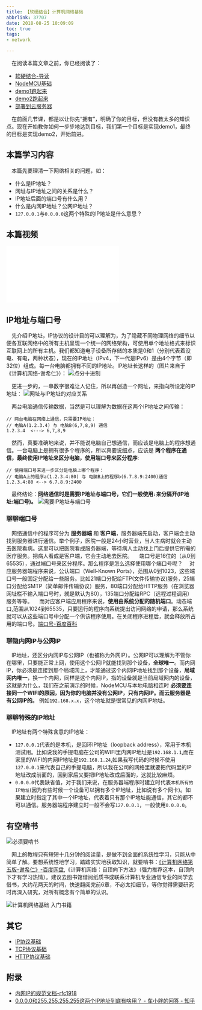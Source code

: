 ```yaml
---
title: 【软硬结合】计算机网络基础
abbrlink: 37707
date: 2018-08-25 10:09:09
toc: true
tags:
- network

---
```


&emsp;在阅读本篇文章之前，你已经阅读了：
- [软硬结合-导读](/posts/44755)
- [NodeMCU基础](/posts/31494)
- [demo1跑起来](/posts/64786/)
- [demo2跑起来](/posts/64786/)
- [部署到云服务器](/posts/31687/)

&emsp;在前面几节课，都是以让你先“拥有”，明确了你的目标，但没有教太多的知识点。现在开始教你如何一步步地达到目标，我们第一个目标是实现demo1，最终的目标是实现demo2，开始前进。
## 本篇学习内容
&emsp;本篇先要理清一下网络相关的问题，如：
- 什么是IP地址？
- 网址与IP地址之间的关系是什么？
- IP地址后面的端口号有什么用？
- 什么是内网IP地址？公网IP地址？
- `127.0.0.1`与`0.0.0.0`这两个特殊的IP地址是什么意思？

## 本篇视频

<iframe src="//player.bilibili.com/player.html?aid=462062924&bvid=BV16L411n7Pi&cid=379908862&page=6" scrolling="no" border="0" frameborder="no" framespacing="0" allowfullscreen="true" class="bilibili-video"> </iframe>


## IP地址与端口号
&emsp;先介绍IP地址，IP协议的设计目的可以理解为，为了隐藏不同物理网络的细节以便各互联网络中的所有主机呈现一个统一的网络架构，可使用单个地址格式来标识互联网上的所有主机。我们都知道电子设备所存储的本质是0和1（分别代表着没电、有电，两种状态），现在的IP地址（IPv4，下一代是IPv6）是由4个字节（即32位）组成。每一台电脑都拥有不同的IP地址。IP地址长这样的（图片来自于《计算机网络-谢希仁》）：
![点分十进制](/blog/blog_images/点分十进制.webp)

&emsp;更进一步的，一串数字很难让人记住，所以再创造一个网址，来指向所设定的IP地址：
![网址与IP地址的对应关系](/blog/blog_images/网址与IP地址的对应关系.webp)

&emsp;两台电脑通信传输数据，当然是可以理解为数据在这两个IP地址之间传输：
```
// 两台电脑在网络上通信，只需要IP地址：
// 电脑A(1.2.3.4) 与 电脑B(6,7,8,9) 通信
1.2.3.4  <---> 6,7,8,9
```

&emsp;然而，真要准确地来说，并不能说电脑自己想通信，而应该是电脑上的程序想通信。一台电脑上是拥有很多个程序的，所以真要说细点，应该是 __两个程序在通信，最终使用IP地址来区分电脑，使用端口号来区分程序__:
```
// 使用端口号来进一步区分是电脑上哪个程序：
// 电脑A上的程序a(1.2.3.4:80) 与 电脑B上的程序b(6.7.8.9:2400)通信
1.2.3.4:80 <--> 6.7.8.9:2400
```


&emsp;最终结论：__网络通信时是需要IP地址与端口号，它们一般使用`:`来分隔开(IP地址:端口号)。__
![需要IP地址与端口号](/blog/blog_images/需要IP地址与端口号.webp)    

### 聊聊端口号
&emsp;网络通信中的程序可分为 __服务器端__ 和 __客户端__，服务器端先启动，客户端会主动找到服务器进行通信。举个例子，医院一般是24小时营业，当人生病时就会主动去医院看病。这里可以把医院看成服务器端，等待病人主动找上门后提供它所需的医疗服务。把病人看成是客户端，它会主动地去医院。
&emsp;端口号是16位的（从0到65535），通过端口号来区分程序。那么程序是怎么选择使用哪个端口号呢？
&emsp;对应服务器端程序来说，公认端口（Well-Known Ports），范围从0到1023，这些端口号一般固定分配给一些服务。比如21端口分配给FTP(文件传输协议)服务，25端口分配给SMTP（简单邮件传输协议）服务，80端口分配给HTTP服务（在浏览器网址栏不输入端口号时，就是默认为80），135端口分配给RPC（远程过程调用）服务等等。
&emsp;而对应客户端应用程序来说，__使用由系统分配的随机端口__。动态端口,范围从1024到65535，只要运行的程序向系统提出访问网络的申请，那么系统就可以从这些端口号中分配一个供该程序使用。在关闭程序进程后，就会释放所占用的端口号。[端口号-百度百科](https://baike.baidu.com/item/%E7%AB%AF%E5%8F%A3%E5%8F%B7)

### 聊隐内网IP与公网IP
&emsp;IP地址，还区分内网IP与公网IP（也被称为外网IP）。公网IP可以理解为不管你在哪里，只要能正常上网，使用这个公网IP就能找到那个设备，__全球唯一__。而内网IP，你必须是连接到那个局域网上，才能通过这个内网IP地址找到那个设备，__局域网内唯一__，换一个内网，同样是这个内网IP，指的设备就是当前局域网内的设备，这就是为什么，我们在之前演示的时候，NodeMCU与本地电脑相连时 __必须要连接同一个WIFI的原因，因为你的电脑并没有公网IP，只有内网IP。而云服务器是有公网IP的。__ 例如`192.168.x.x`，这个地址就是很常见的内网IP地址。

### 聊聊特殊的IP地址
&emsp;IP地址有两个特殊含意的IP地址：
- `127.0.0.1`代表的是本机，是回环IP地址（loopback address），常用于本机测试用。比如说我的手提电脑在公司的WIFI里内网IP地址是`192.168.1.1`,而在家里的WIFI的内网IP地址是`192.168.1.24`,如果我写代码的时候不使用`127.0.0.1`来代表自己的手提电脑，所以我在公司的网络里就要把代码里的IP地址改成前面的，回到家后又要把IP地址改成后面的，这就比较麻烦。
- `0.0.0.0`代表缺省值，对于我们来说，在服务器端程序时建立时代表`本机所有的IP地址`(因为有些时候一个设备可以拥有多个IP地址，比如说有多个网卡)。如果建立时指定了其中一个IP地址，代表着只有那个IP地址能通信，其它的都不可以通信。服务器端程序建立时一般不会写`127.0.0.1`，一般使用`0.0.0.0`。

## 有空啃书

![必须要啃书](/blog/blog_images/必须要啃书.webp)

&emsp;网上的教程只有短短十几分钟的阅读量，是做不到全面的系统性学习，只能从中简单了解。要想系统性地学习，踏踏实实地获取知识，就要啃书：[《计算机网络第五版-谢希仁》-百度网盘](https://pan.baidu.com/s/1MCiXSAIv0hPSqwf_gWcHGw),《计算机网络：自顶向下方法》（强力推荐这本，自顶向下才有学习热情）。建议去图书馆借阅纸质书或联系计算机专业通信专业的同学去借书，大约花两天的时间，快速翻阅完前6章，不必太扣细节，等你觉得需要研究时再深入研究，对所有概念有个简单的认识。

![计算机网络基础 入门书籍](/blog/blog_images/计算机网络基础入门书籍.webp)

## 其它
- [IP协议基础](/posts/37286)
- [TCP协议基础](/posts/19508)
- [HTTP协议基础](/posts/34265)

## 附录
- [内网IP的规范文档-rfc1918](https://tools.ietf.org/html/rfc1918)
- [0.0.0.0和255.255.255.255这两个IP地址到底有啥用？ - 车小胖的回答 - 知乎](https://www.zhihu.com/question/267097519/answer/318401587)










